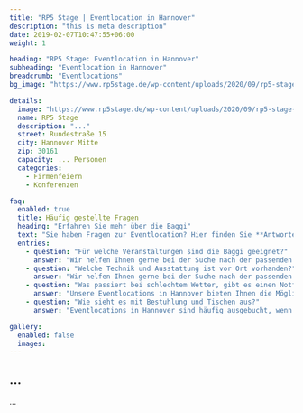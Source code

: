 ```yaml
---
title: "RP5 Stage | Eventlocation in Hannover"
description: "this is meta description"
date: 2019-02-07T10:47:55+06:00
weight: 1

heading: "RP5 Stage: Eventlocation in Hannover"
subheading: "Eventlocation in Hannover"
breadcrumb: "Eventlocations"
bg_image: "https://www.rp5stage.de/wp-content/uploads/2020/09/rp5-stage-eventlocation.jpg"

details:
  image: "https://www.rp5stage.de/wp-content/uploads/2020/09/rp5-stage-eventlocation.jpg"
  name: RP5 Stage
  description: "..."
  street: Rundestraße 15
  city: Hannover Mitte
  zip: 30161
  capacity: ... Personen
  categories:
    - Firmenfeiern
    - Konferenzen

faq:
  enabled: true
  title: Häufig gestellte Fragen
  heading: "Erfahren Sie mehr über die Baggi"
  text: "Sie haben Fragen zur Eventlocation? Hier finden Sie **Antworten auf häufig gestellte Fragen**. Zögern Sie nicht, uns bei weiteren Fragen zu kontaktieren."
  entries:
    - question: "Für welche Veranstaltungen sind die Baggi geeignet?"
      answer: "Wir helfen Ihnen gerne bei der Suche nach der passenden Eventlocation für Ihre Veranstaltung in Hannover. Egal ob Sie eine Hochzeit, ein Firmenevent oder eine private Feier planen, wir haben die passende Location für Sie."
    - question: "Welche Technik und Ausstattung ist vor Ort vorhanden?"
      answer: "Wir helfen Ihnen gerne bei der Suche nach der passenden Eventlocation für Ihre Veranstaltung in Hannover. Egal ob Sie eine Hochzeit, ein Firmenevent oder eine private Feier planen, wir haben die passende Location für Sie."
    - question: "Was passiert bei schlechtem Wetter, gibt es einen Notfallplan?"
      answer: "Unsere Eventlocations in Hannover bieten Ihnen die Möglichkeit, Ihre Veranstaltung individuell und passend zu gestalten. Wir beraten Sie gerne bei der Auswahl der passenden Location und unterstützen Sie bei der Umsetzung Ihrer Vorstellungen."
    - question: "Wie sieht es mit Bestuhlung und Tischen aus?"
      answer: "Eventlocations in Hannover sind häufig ausgebucht, wenn es sich um beliebte Veranstaltungsorte handelt oder wenn es sich um eine Veranstaltung in der Hochsaison handelt. Wir empfehlen Ihnen daher, frühzeitig eine Anfrage zu stellen, um die Verfügbarkeit zu prüfen."

gallery:
  enabled: false
  images:
---
```


## ...

...
